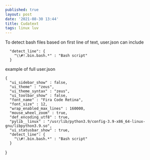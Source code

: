 ```yaml
---
published: true
layout: post
date: '2021-08-30 13:44'
title: Cudatext
tags: linux luv 
---
```

To detect bash files based on first line of text, user.json can include

      "detect_line": {
        "\\#!.bin.bash.*" : "Bash script"
      }

example of full user.json

    {
      "ui_sidebar_show" : false,
      "ui_theme" : "zeus",
      "ui_theme_syntax" : "zeus",
      "ui_toolbar_show" : false,
      "font_name" : "Fira Code Retina",
      "font_size" : 12,
      "wrap_enabled_max_lines" : 160000,
      "mouse_wheel_zoom" : true,
      "def_encoding_utf8" : true,
      "pylib__linux" : "/usr/lib/python3.9/config-3.9-x86_64-linux-gnu/libpython3.9.so",
      "ui_statusbar_show" : true,
      "detect_line": {
        "\\#!.bin.bash.*" : "Bash script"
      }
}

